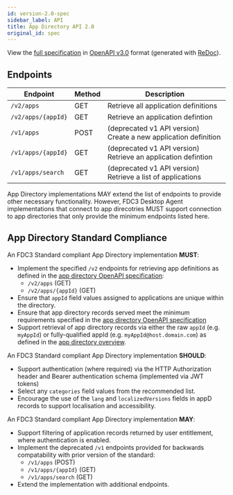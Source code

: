 ```yaml
---
id: version-2.0-spec
sidebar_label: API
title: App Directory API 2.0
original_id: spec
---
```


View the [full specification](/schemas/next/app-directory) in [OpenAPI v3.0](https://www.openapis.org/) format (generated with [ReDoc](https://github.com/Redocly/redoc/)).

## Endpoints

 Endpoint           | Method | Description
 ------------------ | ------ | -----------
 `/v2/apps`         | GET    | Retrieve all application definitions
 `/v2/apps/{appId}` | GET    | Retrieve an application defintion
 `/v1/apps`         | POST   | (deprecated v1 API version) Create a new application definition
 `/v1/apps/{appId}` | GET    | (deprecated v1 API version) Retrieve an application defintion
 `/v1/apps/search`  | GET    | (deprecated v1 API version) Retrieve a list of applications

App Directory implementations MAY extend the list of endpoints to provide other necessary functionality. However, FDC3 Desktop Agent implementations that connect to app direcotries MUST support connection to app directories that only provide the minimum endpoints listed here.

## App Directory Standard Compliance

An FDC3 Standard compliant App Directory implementation **MUST**:

* Implement the specified `/v2` endpoints for retrieving app definitions as defined in the [app directory OpenAPI specification](/schemas/next/app-directory#tag/Application/paths/~1v2~1apps~1{appId}/get):
  * `/v2/apps` (GET)
  * `/v2/apps/{appId}` (GET)
* Ensure that `appId` field values assigned to applications are unique within the directory.
* Ensure that app directory records served meet the minimum requirements specified in the [app directory OpenAPI specification](/schemas/next/app-directory#tag/Application/paths/~1v2~1apps~1{appId}/get)
* Support retrieval of app directory records via either the raw `appId` (e.g. `myAppId`) or fully-qualified appId (e.g. `myAppId@host.domain.com`) as defined in the [app directory overview](overview#shrinking-the-uri).

An FDC3 Standard compliant App Directory implementation **SHOULD**:

* Support authentication (where required) via the HTTP Authorization header and Bearer authentication schema (implemented via JWT tokens)
* Select any `categories` field values from the recommended list.
* Encourage the use of the `lang` and `localizedVersions` fields in appD records to support localisation and accessibility.

An FDC3 Standard compliant App Directory implementation **MAY**:

* Support filtering of application records returned by user entitlement, where authentication is enabled.
* Implement the deprecated `/v1` endpoints provided for backwards compatability with prior version of the standard:
  * `/v1/apps` (POST)
  * `/v1/apps/{appId}` (GET)
  * `/v1/apps/search` (GET)
* Extend the implementation with additional endpoints.
